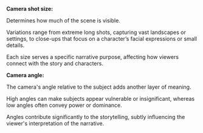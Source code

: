 **Camera shot size:**

Determines how much of the scene is visible. 

Variations range from extreme long shots, capturing vast landscapes or settings, to close-ups that focus on a character’s facial expressions or small details. 

Each size serves a specific narrative purpose, affecting how viewers connect with the story and characters.

**Camera angle:**

The camera's angle relative to the subject adds another layer of meaning. 

High angles can make subjects appear vulnerable or insignificant, whereas low angles often convey power or dominance. 

Angles contribute significantly to the storytelling, subtly influencing the viewer's interpretation of the narrative.

